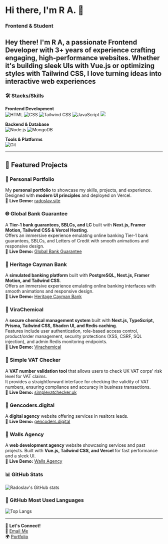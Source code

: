 # Hi there, I'm R A. 👋

### Frontend & Student

Hey there! I'm R A, a passionate Frontend Developer with 3+ years of experience crafting engaging, high-performance websites. Whether it's building sleek UIs with Vue.js or optimizing styles with Tailwind CSS, I love turning ideas into interactive web experiences
---

### 🛠️ Stacks/Skills

**Frontend Development**  
![HTML](https://img.shields.io/badge/-HTML-orange?style=flat-square&logo=html5&logoColor=white)
![CSS](https://img.shields.io/badge/-CSS-blue?style=flat-square&logo=css3&logoColor=white)
![Tailwind CSS](https://img.shields.io/badge/-Tailwind%20CSS-38B2AC?style=flat-square&logo=tailwind-css&logoColor=white)
![JavaScript](https://img.shields.io/badge/-JavaScript-yellow?style=flat-square&logo=javascript&logoColor=white)
![](https://img.shields.io/badge/Vue.js-35495E?style=for-the-badge&logo=vuedotjs&logoColor=4FC08D)


**Backend & Database**  
![Node.js](https://img.shields.io/badge/-Node.js-43853d?style=flat-square&logo=node-dot-js&logoColor=white)
![MongoDB](https://img.shields.io/badge/-MongoDB-47A248?style=flat-square&logo=mongodb&logoColor=white)

**Tools & Platforms**  
![Git](https://img.shields.io/badge/-Git-F05032?style=flat-square&logo=git&logoColor=white)

---
## 🚀 Featured Projects  

### 🎨 Personal Portfolio  
My **personal portfolio** to showcase my skills, projects, and experience. Designed with **modern UI principles** and deployed on Vercel.  
🔗 **Live Demo:** [radoslav.site](https://radoslav.site/)  

### 🌐 Global Bank Guarantee  
A **Tier-1 bank guarantees, SBLCs, and LC** built with **Next.js, Framer Motion, Tailwind CSS & Vercel Hosting**.  
Offers an immersive experience emulating online banking Tier-1 bank guarantees, SBLCs, and Letters of Credit with smooth animations and responsive design.  
🔗 **Live Demo:** [Global Bank Guarantee](https://gbg-rho.vercel.app/)  

### 🏦 Heritage Cayman Bank  
A **simulated banking platform** built with **PostgreSQL, Next.js, Framer Motion, and Tailwind CSS**.  
Offers an immersive experience emulating online banking interfaces with smooth animations and responsive design.  
🔗 **Live Demo:** [Heritage Cayman Bank](https://hltd.vercel.app/)  

### 🧪 ViraChemical  
A **secure chemical management system** built with **Next.js, TypeScript, Prisma, Tailwind CSS, Shadcn UI, and Redis caching**.  
Features include user authentication, role-based access control, product/order management, security protections (XSS, CSRF, SQL injection), and admin Redis monitoring endpoints.  
🔗 **Live Demo:** [Virachemical](https://virachemical.com)  

### 🧾 Simple VAT Checker  
A **VAT number validation tool** that allows users to check UK VAT corps' risk level for VAT claims.  
It provides a straightforward interface for checking the validity of VAT numbers, ensuring compliance and accuracy in business transactions.  
🔗 **Live Demo:** [simplevatchecker.uk](https://simplevatchecker.uk)  

### 💼 Gencoders.digital  
A **digital agency** website offering services in realtors leads.  
🔗 **Live Demo:** [gencoders.digital](https://gencoders.digital)  

### 🏢 Walls Agency  
A **web development agency** website showcasing services and past projects. Built with **Vue.js, Tailwind CSS, and Vercel** for fast performance and a sleek UI.  
🔗 **Live Demo:** [Walls Agency](https://wallsagency-radoslavatanasov1s-projects.vercel.app/)  



### 📊 GitHub Stats

![Radoslav's GitHub stats](https://github-readme-stats.vercel.app/api?username=radoslavatanasov1&show_icons=true&theme=radical)

### 🚀 GitHub Most Used Languages

![Top Langs](https://github-readme-stats.vercel.app/api/top-langs/?username=radoslavatanasov1&layout=compact&theme=radical)

---

📩 **Let's Connect!**  
📧 [Email Me](mailto:contact@devdone.io)  
🌍 [Portfolio](https://radoslav.site/)  
